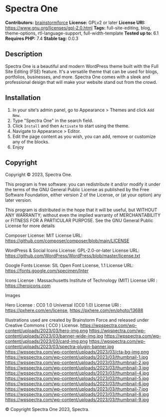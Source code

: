 # Spectra One #
**Contributors:** [brainstormforce](https://profiles.wordpress.org/brainstormforce/)
**License:** GPLv2 or later
**License URI:** https://www.gnu.org/licenses/gpl-2.0.html
**Tags:** full-site-editing, blog, theme-options, rtl-language-support, full-width-template
**Tested up to:** 6.1
**Requires PHP:** 7.4
**Stable tag:** 0.0.3

## Description ##

Spectra One is a beautiful and modern WordPress theme built with the Full Site Editing (FSE) feature. It's a versatile theme that can be used for blogs, portfolios, businesses, and more. Spectra One comes with a sleek and professional design that will make your website stand out from the crowd.


## Installation ##

1. In your site's admin panel, go to Appearance > Themes and click `Add New`.
2. Type "Spectra One" in the search field.
3. Click `Install` and then `Activate` to start using the theme.
4. Navigate to Appearance > Editor.
5. Edit the page content as you wish, you can add, remove or customize any of the blocks.
6. Enjoy

## Copyright ##

Copyright © 2023, Spectra One.

This program is free software: you can redistribute it and/or modify
it under the terms of the GNU General Public License as published by
the Free Software Foundation, either version 2 of the License, or
(at your option) any later version.

This program is distributed in the hope that it will be useful,
but WITHOUT ANY WARRANTY; without even the implied warranty of
MERCHANTABILITY or FITNESS FOR A PARTICULAR PURPOSE. See the GNU General Public License for more details

Composer
License: MIT
License URL: https://github.com/composer/composer/blob/main/LICENSE

WordPress & Social Icons
License: GPL-2.0-or-later
License URL: https://github.com/WordPress/WordPress/blob/master/license.txt

Google Fonts
License: SIL Open Font License, 1.1
License URL: https://fonts.google.com/specimen/Inter 

Icons
License : Massachusetts Institute of Technology (MIT) 
License URI : https://heroicons.com


Images

Hero
License : CC0 1.0 Universal (CC0 1.0)
License URI : https://pxhere.com/en/license,
https://pxhere.com/en/photo/13688

Illustrations used are created by Brainstorm Force and released under Creative Commons ( CC0 ) License.
https://wpspectra.com/wp-content/uploads/2023/03/hero-img.png 
https://wpspectra.com/wp-content/uploads/2023/03/banner-wide-img.jpg
https://wpspectra.com/wp-content/uploads/2023/03/card-img.png
https://wpspectra.com/wp-content/uploads/2023/03/spectra-plugin-banner.jpg
https://wpspectra.com/wp-content/uploads/2023/03/cta-bg-img.png
https://wpspectra.com/wp-content/uploads/2023/03/thumbnail-1.jpg
https://wpspectra.com/wp-content/uploads/2023/03/thumbnail-2.jpg
https://wpspectra.com/wp-content/uploads/2023/03/thumbnail-3.jpg
https://wpspectra.com/wp-content/uploads/2023/03/thumbnail-4.jpg
https://wpspectra.com/wp-content/uploads/2023/03/thumbnail-5.jpg
https://wpspectra.com/wp-content/uploads/2023/03/thumbnail-6.jpg
https://wpspectra.com/wp-content/uploads/2023/03/thumbnail-7.jpg
https://wpspectra.com/wp-content/uploads/2023/03/thumbnail-8.jpg
https://wpspectra.com/wp-content/uploads/2023/03/thumbnail-9.jpg

© Copyright Spectra One 2023, Spectra.